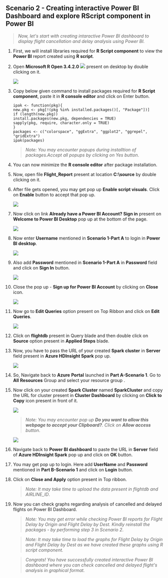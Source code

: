 <page title="Creating interactive Power BI Dashboard and explore RScript component in Power BI"/>

## Scenario 2 -  Creating interactive Power BI Dashboard and explore RScript component in Power BI

   >_Now, let's start with creating intaractive Power BI dashboard to display flight cancellation and delay analysis using Power BI._

1. First, we will install libraries required for **R Script component** to view the **Power BI** report created using **R script**.
1. Open **Microsoft R Open 3.4.2.0** ![](img/Rscript.png) present on desktop by double clicking on it.

   ![](img/RConsole.png)

1. Copy below given command to install packages required for **R Script component**, paste it in **R console editor** and click on Enter button.
   ```
   ipak <- function(pkg){
   new.pkg <- pkg[!(pkg %in% installed.packages()[, "Package"])]
   if (length(new.pkg))
   install.packages(new.pkg, dependencies = TRUE)
   sapply(pkg, require, character.only = TRUE)
   }
   packages <- c("colorspace", "ggExtra", "ggplot2", "ggrepel", "gridExtra")
   ipak(packages)

   ```
   >_Note: You may encounter popups during installtion of packages.Accept all popups by clicking on Yes button_.
  
1. You can now minimize the **R console editor** after package installation.
1. Now, open file **Flight_Report** present at location **C:\source** by double clicking on it.
1. After file gets opened, you may get pop up **Enable script visuals**. Click on **Enable** button to accept that pop up.
   
   ![](img/EnableScriptPopUp.png)

1. Now click on link **Already have a Power BI Account? Sign in** present on **Welcome to Power BI Desktop** pop up at the bottom of the page.

   ![](img/WelcomeBI.png)

1. Now enter **Username** mentioned in **Scenario 1-Part A** to login in **Power BI desktop**.

   ![](img/Login.png)

1. Also add **Password** mentioned in **Scenario 1-Part A** in **Password** field and click on **Sign In** button.

   ![](img/password.png)

1. Close the pop up - **Sign up for Power BI Account** by clicking on **Close** icon.
   
   ![](img/SignUpPopup.png)

1. Now go to **Edit Queries** option present on Top Ribbon and click on **Edit Queries**.
 
   ![](img/EditQueries.png)

1. Click on **flightdb** present in Query blade and then double click on **Source** option present in **Applied Steps** blade.
1. Now, you have to pass the URL of your created **Spark cluster** in **Server** field present in **Azure HDInsight Spark** pop up.

   ![](img/HDSparkPopup.png)

1. So, Navigate back to **Azure** **Portal** launched in **Part A-Scenario 1**. Go to **All** **Resources** Group and select your resource group **<inject story-id="story://Content-Private/content/dfd/SP-GDA/gdaexpericence4/story_a_spark_with_cosmosdb" key="myResourceGroupName"/>**.
1. Now click on your created **Spark Cluster** named **SparkCluster<inject story-id="story://Content-Private/content/dfd/SP-GDA/gdaexpericence4/story_a_spark_with_cosmosdb" key="myResourceGroupName"/>** and copy the URL for cluster present in **Cluster Dashboard** by clicking on **Click to Copy** icon present in front of it.  

   ![](img/ClusterURL.png)

   >_Note: You may encounter pop up **Do you want to allow this webpage to accept your Clipboard?**. Click on **Allow access** button_.
     
   ![](img/allowAccess.png)

1. Navigate back to **Power BI dashboard** to paste the URL in **Server** field of **Azure HDInsight Spark** pop up and click on **OK** button.
1. You may get pop up to login. Here add **UserName** and **Password** mentioned in **Part B-Scenario 1** and click on **Login** button.
1. Click on **Close and Apply** option present in Top ribbon.
   >_Note: It may take time to upload the data present in flightdb and AIRLINE_ID_.

1. Now you can check graphs regarding analysis of cancelled and delayed flights on Power BI Dashboard.
   >_Note: You may get error while checking Power BI reports for Flight Delay by Origin and Flight Delay by Dest. Kindly reinstall the packages - by performing step 3 in Scenario 2_.

   >_Note: It may take time to load the graphs for Flight Delay by Origin and Flight Delay by Dest as we have created these graphs using R script component._

   >_Congrats! You have successfully created interactive Power BI dashboard where you can check cancelled and delayed flight's analysis in graphical format._
   
   
 
